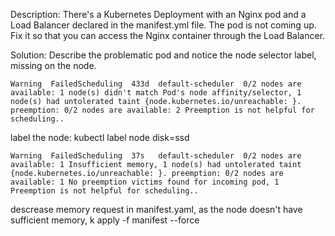 Description: There's a Kubernetes Deployment with an Nginx pod and a Load Balancer declared in the manifest.yml file. The pod is not coming up. Fix it so that you can access the Nginx container through the Load Balancer.

Solution: Describe the problematic pod and notice the node selector label, missing on the node. 

    Warning  FailedScheduling  433d  default-scheduler  0/2 nodes are available: 1 node(s) didn't match Pod's node affinity/selector, 1 node(s) had untolerated taint {node.kubernetes.io/unreachable: }. preemption: 0/2 nodes are available: 2 Preemption is not helpful for scheduling..


label the node: kubectl label node disk=ssd

    Warning  FailedScheduling  37s   default-scheduler  0/2 nodes are available: 1 Insufficient memory, 1 node(s) had untolerated taint {node.kubernetes.io/unreachable: }. preemption: 0/2 nodes are available: 1 No preemption victims found for incoming pod, 1 Preemption is not helpful for scheduling..

descrease memory request in manifest.yaml, as the node doesn't have sufficient memory, k apply -f manifest --force


